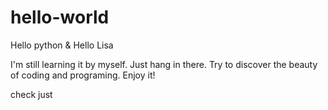 # hello-world
Hello python & Hello Lisa

I'm still learning it by myself. Just hang in there. Try to discover the beauty of coding and programing. Enjoy it!

check just